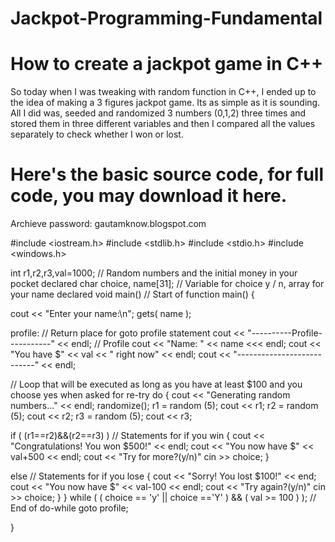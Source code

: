 # Jackpot-Programming-Fundamental

# How to create a jackpot game in C++
So today when I was tweaking with random function in C++, I ended up to the idea of making a 3 figures jackpot game. Its as simple as it is sounding. All I did was, seeded and randomized 3 numbers (0,1,2) three times and stored them in three different variables and then I compared all the values separately to check whether I won or lost.

# Here's the basic source code, for full code, you may download it here.
Archieve password: gautamknow.blogspot.com

#include <iostream.h> #include <stdlib.h> #include <stdio.h> #include <windows.h>

int r1,r2,r3,val=1000; // Random numbers and the initial money in your pocket declared char choice, name[31]; // Variable for choice y / n, array for your name declared void main() // Start of function main() {

cout << "Enter your name:\n"; gets( name );

profile: // Return place for goto profile statement cout << "----------Profile-----------" << endl; // Profile cout << "Name: " << name <<< endl; cout << "You have $" << val << " right now" << endl; cout << "---------------------------" << endl;

// Loop that will be executed as long as you have at least $100 and you choose yes when asked for re-try do {
cout << "Generating random numbers..." << endl; randomize(); r1 = random (5); cout << r1; r2 = random (5); cout << r2; r3 = random (5); cout << r3;

  if ( (r1==r2)&&(r2==r3) )                                                   // Statements for if you win
{ cout << "Congratulations! You won $500!" << endl; cout << "You now have $" << val+500 << endl; cout << "Try for more?(y/n)" cin >> choice; }

else                                                                                        // Statements for if you lose
{ cout << "Sorry! You lost $100!" << end; cout << "You now have $" << val-100 << endl; cout << "Try again?(y/n)" cin >> choice; } } while ( ( choice == 'y' || choice =='Y' ) && ( val >= 100 ) ); // End of do-while goto profile;

}
